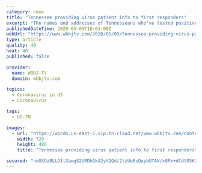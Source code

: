 ```yaml
---
category: news
title: "Tennessee providing virus patient info to first responders"
excerpt: "The names and addresses of Tennesseans who’ve tested positive for COVID-19 are being provided to first responders, law enforcement and paramedics under a state agreement deemed necessary to help prevent the spread of the coronavirus."
publishedDateTime: 2020-05-09T18:03:00Z
webUrl: "https://www.wbbjtv.com/2020/05/09/tennessee-providing-virus-patient-info-to-first-responders/"
type: article
quality: 40
heat: 40
published: false

provider:
  name: WBBJ-TV
  domain: wbbjtv.com

topics:
  - Coronavirus in US
  - Coronavirus

tags:
  - US-TN

images:
  - url: "https://wpcdn.us-east-1.vip.tn-cloud.net/www.wbbjtv.com/content/uploads/2016/02/TN-Flag.jpg"
    width: 720
    height: 486
    title: "Tennessee providing virus patient info to first responders"

secured: "noGSOz8LLD1lXawgS2URDhGkA2yV1Qd/2lzUeBsQuybUTAX/x8Rk+dCdtOSKXw62DvAh/87jFTOekO4DDSP0yoKhUwNjOucFBvuBFHD8b0X6wGuYhKvU51WSpfkm6Su5A9AzKmjFMJyepGb0Q3MGQObhhZY1vqor+Yw6xjHboeCt7YjTMAlmDQiUOZNfQn0f63RHHyy6FO5LqgZ1hB2w0mvDGv5h6qstJWYLixhWCetl27xncTPp4DSgyL+ut3gZw/W6AaqxPb7RP7KU+WzPrMBza7jSMTi0MpJGU8fGjdd78GcCx/MUdhlNT0J2GGMv;86nLuTTrozOpvl7gL6iOVw=="
---
```


